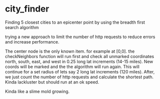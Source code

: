 # city_finder
Finding 5 closest cities to an epicenter point by using the breadth first search algorithm

trying a new approach to limit the number of http requests to reduce errors and increase performance.

The center node is the only known item. for example at [0,0]. the checkNeighbors function will run first and check all unmarked coordinates north, south, east, and west 
in 0.25 long lat increments (14-15 miles). New coords will be marked and the the algorithm will run again. This will continue for a set radius of lets say 2 long lat
increments (120 miles). After, we just count the number of http requests and calculate the shortest path. Kinda lackluster but should run at an ok speed.

Kinda like a slime mold growing.
